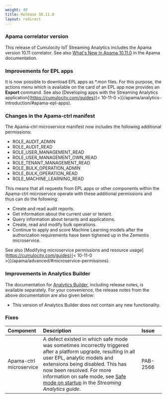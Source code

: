 ```yaml
---
weight: 40
title: Release 10.11.0
layout: redirect
---
```


### Apama correlator version

This release of Cumulocity IoT Streaming Analytics includes the Apama version 10.11 correlator.
See also [What's New In Apama 10.11.0](https://documentation.softwareag.com/apama/v10-11/apama10-11/apama-webhelp/index.html#page/apama-webhelp%2Fco-WhaNewInApa_10110_top.html)
in the Apama documentation.

### Improvements for EPL apps

It is now possible to download EPL apps as \*.mon files. For this purpose, the actions menu which is available on the card of an EPL app
now provides an **Export** command. See also [Developing apps with the Streaming Analytics application](https://cumulocity.com/guides{{< 10-11-0 >}}/apama/analytics-introduction/#apama-epl-apps).

### Changes in the Apama-ctrl manifest

The Apama-ctrl microservice manifest now includes the following additional permissions:

- ROLE_AUDIT_ADMIN
- ROLE_AUDIT_READ
- ROLE_USER_MANAGEMENT_READ
- ROLE_USER_MANAGEMENT_OWN_READ
- ROLE_TENANT_MANAGEMENT_READ
- ROLE_BULK_OPERATION_ADMIN
- ROLE_BULK_OPERATION_READ
- ROLE_MACHINE_LEARNING_READ

This means that all requests from EPL apps or other components within the Apama-ctrl microservice operate with these additional permissions
and thus can do the following:

- Create and read audit reports.
- Get information about the current user or tenant.
- Query information about tenants and applications.
- Create, read and modify bulk operations.
- Continue to apply and score Machine Learning models after the authorization requirements have been tighened up in the Zementis microservice.

See also [Modifying microservice permissions and resource usage](https://cumulocity.com/guides{{< 10-11-0 >}}/apama/advanced/#microservice-permissions).

### Improvements in Analytics Builder

The documentation for [Analytics Builder](https://documentation.softwareag.com/apama/Analytics_Builder/pab10-11-0/apama-pab-webhelp/index.html), including release notes,
is available separately. For your convenience, the release notes from the above documentation are also given below:

- This version of Analytics Builder does not contain any new functionality.

### Fixes

<table>
<colgroup>
    <col style="width: 15%;">
    <col style="width: 70%;">
    <col style="width: 15%;">
</colgroup>
<thead>
<tr>
<th style="text-align:left">Component</th>
<th style="text-align:left">Description</th>
<th style="text-align:left">Issue</th>
</tr>
</thead>
<tbody>

<tr>
<td style="text-align:left">Apama-ctrl microservice</td>
<td style="text-align:left">A defect existed in which safe mode was sometimes incorrectly triggered after a platform upgrade,
  resulting in all user EPL, analytic models and extensions being disabled. This has now been resolved.
  For more information on safe mode, see <a href="https://cumulocity.com/guides{{< 10-11-0 >}}/apama/troubleshooting/#apama_safe_mode">Safe mode on startup</a>
  in the <em>Streaming Analytics guide</em>.</td>
<td style="text-align:left">PAB-2566</td>
</tr>

</tbody>
</table>
